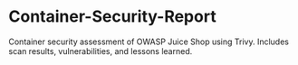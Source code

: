 # Container-Security-Report
Container security assessment of OWASP Juice Shop using Trivy. Includes scan results, vulnerabilities, and lessons learned.
